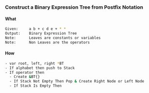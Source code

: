 ### Construct a Binary Expression Tree from Postfix Notation

#### What
```bash
Given:     a b + c d e + * *
Output:    Binary Expression Tree
Note:      Leaves are constants or variables
Note:      Non Leaves are the operators
```

#### How
```bash
- var root, left, right *BT
- If alphabet then push to Stack
- If operator then 
  - Create &BT{}
  - If Stack Not Empty Then Pop & Create Right Node or Left Node
  - If Stack Is Empty Then 
```
